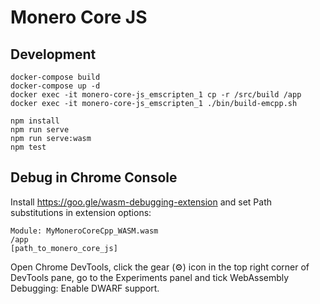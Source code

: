 # Monero Core JS

## Development

```
docker-compose build
docker-compose up -d
docker exec -it monero-core-js_emscripten_1 cp -r /src/build /app
docker exec -it monero-core-js_emscripten_1 ./bin/build-emcpp.sh

npm install
npm run serve
npm run serve:wasm
npm test
```

## Debug in Chrome Console

Install https://goo.gle/wasm-debugging-extension and set Path substitutions in extension options:
```
Module: MyMoneroCoreCpp_WASM.wasm
/app
[path_to_monero_core_js]
```

Open Chrome DevTools, click the gear (⚙) icon in the top right corner of DevTools pane, go to the Experiments panel and tick WebAssembly Debugging: Enable DWARF support.
